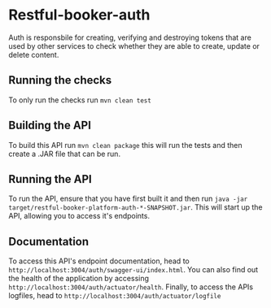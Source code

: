 # Restful-booker-auth

Auth is responsbile for creating, verifying and destroying tokens that are used by other services to check whether they are able to create, update or delete content.

## Running the checks

To only run the checks run ```mvn clean test```

## Building the API

To build this API run ```mvn clean package``` this will run the tests and then create a .JAR file that can be run.

## Running the API

To run the API, ensure that you have first built it and then run ```java -jar target/restful-booker-platform-auth-*-SNAPSHOT.jar```. This will start up the API, allowing you to access it's endpoints.

## Documentation

To access this API's endpoint documentation, head to ```http://localhost:3004/auth/swagger-ui/index.html```. You can also find out the health of the application by accessing ```http://localhost:3004/auth/actuator/health```. Finally, to access the APIs logfiles, head to ```http://localhost:3004/auth/actuator/logfile```
